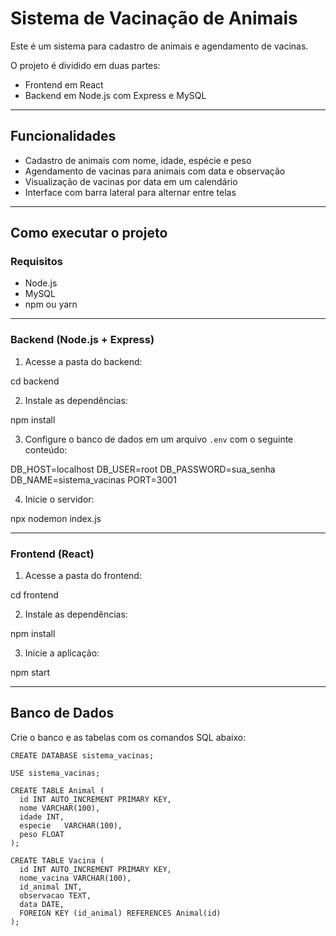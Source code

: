 # Sistema de Vacinação de Animais

Este é um sistema para cadastro de animais e agendamento de vacinas.

O projeto é dividido em duas partes:

- Frontend em React
- Backend em Node.js com Express e MySQL

---

## Funcionalidades

- Cadastro de animais com nome, idade, espécie e peso
- Agendamento de vacinas para animais com data e observação
- Visualização de vacinas por data em um calendário
- Interface com barra lateral para alternar entre telas

---

## Como executar o projeto

### Requisitos

- Node.js
- MySQL
- npm ou yarn

---

### Backend (Node.js + Express)

1. Acesse a pasta do backend:

cd backend

2. Instale as dependências:

npm install

3. Configure o banco de dados em um arquivo `.env` com o seguinte conteúdo:

DB_HOST=localhost
DB_USER=root
DB_PASSWORD=sua_senha
DB_NAME=sistema_vacinas
PORT=3001

4. Inicie o servidor:

npx nodemon index.js

---

### Frontend (React)

1. Acesse a pasta do frontend:

cd frontend

2. Instale as dependências:

npm install


3. Inicie a aplicação:

npm start

---

## Banco de Dados

Crie o banco e as tabelas com os comandos SQL abaixo:

```
CREATE DATABASE sistema_vacinas;

USE sistema_vacinas;

CREATE TABLE Animal (
  id INT AUTO_INCREMENT PRIMARY KEY,
  nome VARCHAR(100),
  idade INT,
  especie   VARCHAR(100),
  peso FLOAT
);

CREATE TABLE Vacina (
  id INT AUTO_INCREMENT PRIMARY KEY,
  nome_vacina VARCHAR(100),
  id_animal INT,
  observacao TEXT,
  data DATE,
  FOREIGN KEY (id_animal) REFERENCES Animal(id)
);